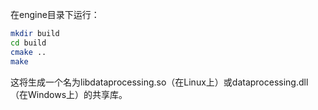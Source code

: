 在engine目录下运行：

```bash
mkdir build
cd build
cmake ..
make
```
这将生成一个名为libdataprocessing.so（在Linux上）或dataprocessing.dll（在Windows上）的共享库。


